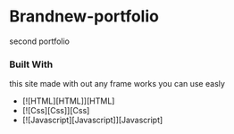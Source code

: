 # Brandnew-portfolio
second portfolio


### Built With
this site made with out any frame works you can use easly

* [![HTML][HTML]][HTML]
* [![Css][Css]][Css]
* [![Javascript][Javascript]][Javascript]
